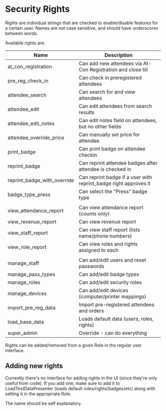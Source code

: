 Security Rights
===============

Rights are individual strings that are checked to enable/disable features for a certain user. Names are not case 
sensitive, and should have underscores between words.

Available rights are:

| Name                        | Description                                                       |
|-----------------------------|-------------------------------------------------------------------|
| at_con_registration         | Can add new attendees via At-Con Registration and close till      |
| pre_reg_check_in            | Can check in preregistered attendees                              |
| attendee_search             | Can search for and view attendees                                 |
| attendee_edit               | Can edit attendees from search results                            |
| attendee_edit_notes         | Can edit notes field on attendees, but no other fields            |
| attendee_override_price     | Can manually set price for attendee                               |
| print_badge                 | Can print badge on attendee checkin                               |
| reprint_badge               | Can reprint attendee badges after attendee is checked in          |
| reprint_badge_with_override | Can reprint badge if a user with reprint_badge right approves it  |
| badge_type_press            | Can select the "Press" badge type                                 |
|                             |                                                                   |
| view_attendance_report      | Can view attendance report (counts only)                          |
| view_revenue_report         | Can view revenue report                                           |
| view_staff_report           | Can view staff report (lists name/phone numbers)                  |
| view_role_report            | Can view roles and rights assigned to each                        |
|                             |                                                                   |
| manage_staff                | Can add/edit users and reset passwords                            |
| manage_pass_types           | Can add/edit badge types                                          |
| manage_roles                | Can add/edit security roles                                       |
| manage_devices              | Can add/edit devices (computer/printer mappings)                  |
| import_pre_reg_data         | Import pre-registered attendees and orders                        |
| load_base_data              | Loads default data (users, roles, rights)                         |
| super_admin                 | Override - can do everything                                      |

Rights can be added/removed from a given Role in the regular user interface.


Adding new rights
-----------------
Currently there's no interface for adding rights in the UI (since they're only useful from code).
If you add one, make sure to add it to LoadTestDataPresenter (loads default roles/rights/badges/etc) along
with setting it in the appropriate Role. 

The name should be self explanatory.
